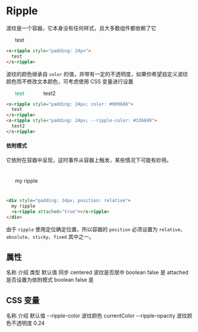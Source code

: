 # Ripple
波纹是一个容器，它本身没有任何样式，且大多数组件都依赖了它
<section>
 <s-ripple style="padding: 24px">
    test
 </s-ripple>
</section>

```html
<s-ripple style="padding: 24px">
  test
</s-ripple>
```

波纹的颜色继承自 `color` 的值，并带有一定的不透明度，如果你希望自定义波纹颜色而不修改文本颜色，可考虑使用 CSS 变量进行设置

<section>
 <s-ripple style="padding: 24px; color: #009688">
    test
 </s-ripple>
  <s-ripple style="padding: 24px; --ripple-color: #336699">
    test2
 </s-ripple>
</section>

```html
<s-ripple style="padding: 24px; color: #009688">
  test
</s-ripple>
<s-ripple style="padding: 24px; --ripple-color: #336699">
  test2
</s-ripple>
```

#### 依附模式

它依附在容器中呈现，这时事件从容器上触发，某些情况下可能有妙用。

<section>
  <div style="padding: 24px; position: relative">
    my ripple
    <s-ripple attached="true"></s-ripple>
  </div>
</section>

```html
<div style="padding: 24px; position: relative">
  my ripple
  <s-ripple attached="true"></s-ripple>
</div>
```

由于 `ripple` 使用定位确定位置，所以容器的 `position` 必须设置为 `relative`、`absolute`、`sticky`、`fixed` 其中之一。

## 属性
<s-table>
  <s-thead>
    <s-tr>
      <s-th>名称</s-th>
      <s-th>介绍</s-th>
      <s-th class="min-content">类型</s-th>
      <s-th class="min-content">默认值</s-th>
      <s-th class="min-content">同步</s-th>
    </s-tr>
  </s-thead>
  <s-tbody>
    <s-tr>
      <s-td>centered</s-td>
      <s-td>波纹是否居中</s-td>
      <s-td>boolean</s-td>
      <s-td>false</s-td>
      <s-td>是</s-td>
    </s-tr>
    <s-tr>
      <s-td>attached</s-td>
      <s-td>是否设置为依附模式</s-td>
      <s-td>boolean</s-td>
      <s-td>false</s-td>
      <s-td>是</s-td>
    </s-tr>
  </s-tbody>
</s-table>

## CSS 变量
<s-table>
  <s-thead>
    <s-tr>
      <s-th>名称</s-th>
      <s-th>介绍</s-th>
      <s-th class="min-content">默认值</s-th>
    </s-tr>
  </s-thead>
  <s-tbody>
    <s-tr>
      <s-td>--ripple-color</s-td>
      <s-td>波纹颜色</s-td>
      <s-td>currentColor</s-td>
    </s-tr>
    <s-tr>
      <s-td>--ripple-opacity</s-td>
      <s-td>波纹颜色不透明度</s-td>
      <s-td>0.24</s-td>
    </s-tr>
  </s-tbody>
</s-table>